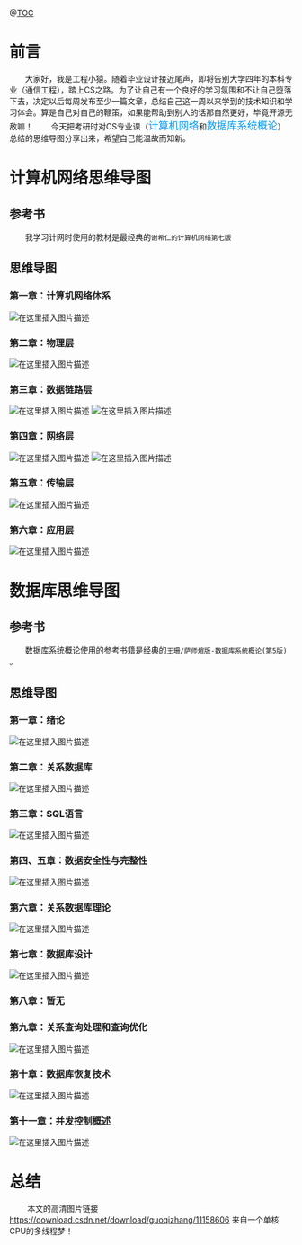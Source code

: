 @[TOC](计网，数据库学习思维导图)

# 前言
&emsp;&emsp;大家好，我是工程小猿。随着毕业设计接近尾声，即将告别大学四年的本科专业（通信工程），踏上CS之路。为了让自己有一个良好的学习氛围和不让自己堕落下去，决定以后每周发布至少一篇文章，总结自己这一周以来学到的技术知识和学习体会。算是自己对自己的鞭策，如果能帮助到别人的话那自然更好，毕竟开源无敌嘛！
&emsp;&emsp;今天把考研时对CS专业课（<font color=#0099f size=4 face="黑体">计算机网络</font>和<font color=#0099f size=4 face="黑体">数据库系统概论</font>）总结的思维导图分享出来，希望自己能温故而知新。

# 计算机网络思维导图

## 参考书

&emsp;&emsp;我学习计网时使用的教材是最经典的`谢希仁的计算机网络第七版`

## 思维导图

### 第一章：计算机网络体系
![在这里插入图片描述](https://img-blog.csdnimg.cn/20190504122135749.png?x-oss-process=image/watermark,type_ZmFuZ3poZW5naGVpdGk,shadow_10,text_aHR0cHM6Ly9ibG9nLmNzZG4ubmV0L0d1b1FpWmhhbmc=,size_16,color_FFFFFF,t_70)
### 第二章：物理层
![在这里插入图片描述](https://img-blog.csdnimg.cn/20190504122420971.png?x-oss-process=image/watermark,type_ZmFuZ3poZW5naGVpdGk,shadow_10,text_aHR0cHM6Ly9ibG9nLmNzZG4ubmV0L0d1b1FpWmhhbmc=,size_16,color_FFFFFF,t_70)
### 第三章：数据链路层
![在这里插入图片描述](https://img-blog.csdnimg.cn/20190504122555975.png?x-oss-process=image/watermark,type_ZmFuZ3poZW5naGVpdGk,shadow_10,text_aHR0cHM6Ly9ibG9nLmNzZG4ubmV0L0d1b1FpWmhhbmc=,size_16,color_FFFFFF,t_70)
![在这里插入图片描述](https://img-blog.csdnimg.cn/20190504122653389.png?x-oss-process=image/watermark,type_ZmFuZ3poZW5naGVpdGk,shadow_10,text_aHR0cHM6Ly9ibG9nLmNzZG4ubmV0L0d1b1FpWmhhbmc=,size_16,color_FFFFFF,t_70)
### 第四章：网络层
![在这里插入图片描述](https://img-blog.csdnimg.cn/20190504122746190.png?x-oss-process=image/watermark,type_ZmFuZ3poZW5naGVpdGk,shadow_10,text_aHR0cHM6Ly9ibG9nLmNzZG4ubmV0L0d1b1FpWmhhbmc=,size_16,color_FFFFFF,t_70)
![在这里插入图片描述](https://img-blog.csdnimg.cn/20190504122829989.png?x-oss-process=image/watermark,type_ZmFuZ3poZW5naGVpdGk,shadow_10,text_aHR0cHM6Ly9ibG9nLmNzZG4ubmV0L0d1b1FpWmhhbmc=,size_16,color_FFFFFF,t_70)
### 第五章：传输层
![在这里插入图片描述](https://img-blog.csdnimg.cn/20190504122915329.png?x-oss-process=image/watermark,type_ZmFuZ3poZW5naGVpdGk,shadow_10,text_aHR0cHM6Ly9ibG9nLmNzZG4ubmV0L0d1b1FpWmhhbmc=,size_16,color_FFFFFF,t_70)
### 第六章：应用层
![在这里插入图片描述](https://img-blog.csdnimg.cn/20190504123027948.png?x-oss-process=image/watermark,type_ZmFuZ3poZW5naGVpdGk,shadow_10,text_aHR0cHM6Ly9ibG9nLmNzZG4ubmV0L0d1b1FpWmhhbmc=,size_16,color_FFFFFF,t_70)

# 数据库思维导图

## 参考书

&emsp;&emsp;数据库系统概论使用的参考书籍是经典的`王珊/萨师煊版-数据库系统概论(第5版) `。

## 思维导图

### 第一章：绪论
![在这里插入图片描述](https://img-blog.csdnimg.cn/20190504124029656.png?x-oss-process=image/watermark,type_ZmFuZ3poZW5naGVpdGk,shadow_10,text_aHR0cHM6Ly9ibG9nLmNzZG4ubmV0L0d1b1FpWmhhbmc=,size_16,color_FFFFFF,t_70)
### 第二章：关系数据库
![在这里插入图片描述](https://img-blog.csdnimg.cn/20190504124151162.png?x-oss-process=image/watermark,type_ZmFuZ3poZW5naGVpdGk,shadow_10,text_aHR0cHM6Ly9ibG9nLmNzZG4ubmV0L0d1b1FpWmhhbmc=,size_16,color_FFFFFF,t_70)
### 第三章：SQL语言
![在这里插入图片描述](https://img-blog.csdnimg.cn/20190504124251106.png?x-oss-process=image/watermark,type_ZmFuZ3poZW5naGVpdGk,shadow_10,text_aHR0cHM6Ly9ibG9nLmNzZG4ubmV0L0d1b1FpWmhhbmc=,size_16,color_FFFFFF,t_70)
### 第四、五章：数据安全性与完整性
![在这里插入图片描述](https://img-blog.csdnimg.cn/2019050412440240.png?x-oss-process=image/watermark,type_ZmFuZ3poZW5naGVpdGk,shadow_10,text_aHR0cHM6Ly9ibG9nLmNzZG4ubmV0L0d1b1FpWmhhbmc=,size_16,color_FFFFFF,t_70)
### 第六章：关系数据库理论
![在这里插入图片描述](https://img-blog.csdnimg.cn/20190504124518469.png?x-oss-process=image/watermark,type_ZmFuZ3poZW5naGVpdGk,shadow_10,text_aHR0cHM6Ly9ibG9nLmNzZG4ubmV0L0d1b1FpWmhhbmc=,size_16,color_FFFFFF,t_70)
### 第七章：数据库设计
![在这里插入图片描述](https://img-blog.csdnimg.cn/20190504124613612.png?x-oss-process=image/watermark,type_ZmFuZ3poZW5naGVpdGk,shadow_10,text_aHR0cHM6Ly9ibG9nLmNzZG4ubmV0L0d1b1FpWmhhbmc=,size_16,color_FFFFFF,t_70)
### 第八章：暂无
### 第九章：关系查询处理和查询优化
![在这里插入图片描述](https://img-blog.csdnimg.cn/20190504124727427.png?x-oss-process=image/watermark,type_ZmFuZ3poZW5naGVpdGk,shadow_10,text_aHR0cHM6Ly9ibG9nLmNzZG4ubmV0L0d1b1FpWmhhbmc=,size_16,color_FFFFFF,t_70)
### 第十章：数据库恢复技术
![在这里插入图片描述](https://img-blog.csdnimg.cn/20190504124841856.png?x-oss-process=image/watermark,type_ZmFuZ3poZW5naGVpdGk,shadow_10,text_aHR0cHM6Ly9ibG9nLmNzZG4ubmV0L0d1b1FpWmhhbmc=,size_16,color_FFFFFF,t_70)
### 第十一章：并发控制概述
![在这里插入图片描述](https://img-blog.csdnimg.cn/20190504124949334.png?x-oss-process=image/watermark,type_ZmFuZ3poZW5naGVpdGk,shadow_10,text_aHR0cHM6Ly9ibG9nLmNzZG4ubmV0L0d1b1FpWmhhbmc=,size_16,color_FFFFFF,t_70)

# 总结
&emsp;&emsp; 本文的高清图片链接 https://download.csdn.net/download/guoqizhang/11158606
来自一个单核CPU的多线程梦！